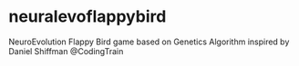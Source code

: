 # neuralevoflappybird
NeuroEvolution Flappy Bird game based on Genetics Algorithm
inspired by Daniel Shiffman @CodingTrain
